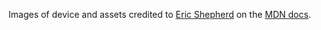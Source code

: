 Images of device and assets credited to [Eric
Shepherd](https://developer.mozilla.org/en-US/profiles/Sheppy) on the [MDN
docs](https://developer.mozilla.org/en-US/docs/Web/Guide/Events/Orientation_and_motion_data_explained).
